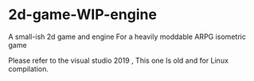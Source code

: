 # 2d-game-WIP-engine
A small-ish 2d game and engine
For a heavily moddable ARPG isometric game

Please refer to the visual studio 2019 
, This one Is old and for Linux compilation.
